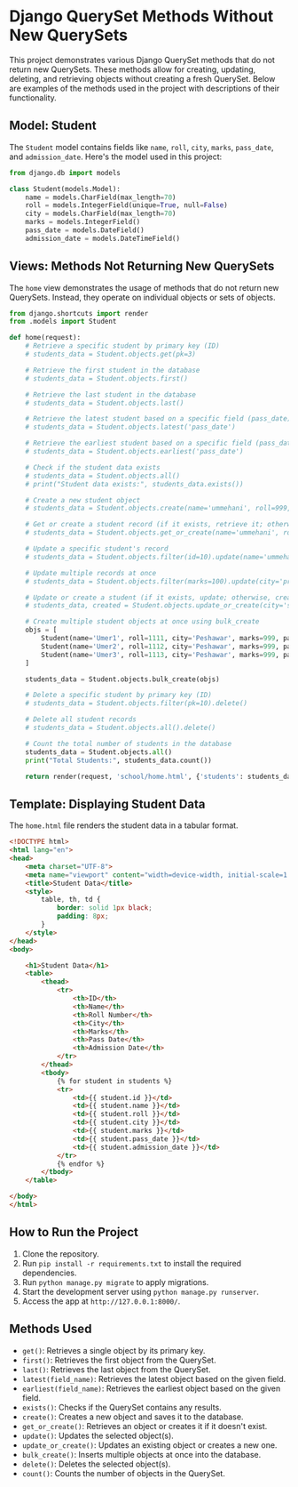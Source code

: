 # Django QuerySet Methods Without New QuerySets

This project demonstrates various Django QuerySet methods that do not return new QuerySets. These methods allow for creating, updating, deleting, and retrieving objects without creating a fresh QuerySet. Below are examples of the methods used in the project with descriptions of their functionality.

## Model: Student

The `Student` model contains fields like `name`, `roll`, `city`, `marks`, `pass_date`, and `admission_date`. Here's the model used in this project:

```python
from django.db import models

class Student(models.Model):
    name = models.CharField(max_length=70)
    roll = models.IntegerField(unique=True, null=False)
    city = models.CharField(max_length=70)
    marks = models.IntegerField()
    pass_date = models.DateField()
    admission_date = models.DateTimeField()
```

## Views: Methods Not Returning New QuerySets

The `home` view demonstrates the usage of methods that do not return new QuerySets. Instead, they operate on individual objects or sets of objects.

```python
from django.shortcuts import render
from .models import Student

def home(request):
    # Retrieve a specific student by primary key (ID)
    # students_data = Student.objects.get(pk=3)

    # Retrieve the first student in the database
    # students_data = Student.objects.first()

    # Retrieve the last student in the database
    # students_data = Student.objects.last()

    # Retrieve the latest student based on a specific field (pass_date)
    # students_data = Student.objects.latest('pass_date')

    # Retrieve the earliest student based on a specific field (pass_date)
    # students_data = Student.objects.earliest('pass_date')

    # Check if the student data exists
    # students_data = Student.objects.all()
    # print("Student data exists:", students_data.exists())

    # Create a new student object
    # students_data = Student.objects.create(name='ummehani', roll=999, city='bannu', marks=100, pass_date='2020-5-6')

    # Get or create a student record (if it exists, retrieve it; otherwise, create a new one)
    # students_data = Student.objects.get_or_create(name='ummehani', roll=999, city='bannu', marks=100, pass_date='2020-5-6')

    # Update a specific student's record
    # students_data = Student.objects.filter(id=10).update(name='ummehaniwazir', roll=888)

    # Update multiple records at once
    # students_data = Student.objects.filter(marks=100).update(city='prizeholder')

    # Update or create a student (if it exists, update; otherwise, create a new one)
    # students_data, created = Student.objects.update_or_create(city='swat', defaults={'city':'Bannu'})

    # Create multiple student objects at once using bulk_create
    objs = [
        Student(name='Umer1', roll=1111, city='Peshawar', marks=999, pass_date='2020-5-6'),
        Student(name='Umer2', roll=1112, city='Peshawar', marks=999, pass_date='2020-5-6'),
        Student(name='Umer3', roll=1113, city='Peshawar', marks=999, pass_date='2020-5-6'),
    ]

    students_data = Student.objects.bulk_create(objs)

    # Delete a specific student by primary key (ID)
    # students_data = Student.objects.filter(pk=10).delete()

    # Delete all student records
    # students_data = Student.objects.all().delete()

    # Count the total number of students in the database
    students_data = Student.objects.all()
    print("Total Students:", students_data.count())

    return render(request, 'school/home.html', {'students': students_data})
```

## Template: Displaying Student Data

The `home.html` file renders the student data in a tabular format.

```html
<!DOCTYPE html>
<html lang="en">
<head>
    <meta charset="UTF-8">
    <meta name="viewport" content="width=device-width, initial-scale=1.0">
    <title>Student Data</title>
    <style>
        table, th, td {
            border: solid 1px black;
            padding: 8px;
        }
    </style>
</head>
<body>

    <h1>Student Data</h1>
    <table>
        <thead>
            <tr>
                <th>ID</th>
                <th>Name</th>
                <th>Roll Number</th>
                <th>City</th>
                <th>Marks</th>
                <th>Pass Date</th>
                <th>Admission Date</th>
            </tr>
        </thead>
        <tbody>
            {% for student in students %}
            <tr>
                <td>{{ student.id }}</td>
                <td>{{ student.name }}</td>
                <td>{{ student.roll }}</td>
                <td>{{ student.city }}</td>
                <td>{{ student.marks }}</td>
                <td>{{ student.pass_date }}</td>
                <td>{{ student.admission_date }}</td>
            </tr>
            {% endfor %}
        </tbody>
    </table>

</body>
</html>
```

## How to Run the Project

1. Clone the repository.
2. Run `pip install -r requirements.txt` to install the required dependencies.
3. Run `python manage.py migrate` to apply migrations.
4. Start the development server using `python manage.py runserver`.
5. Access the app at `http://127.0.0.1:8000/`.

## Methods Used

- `get()`: Retrieves a single object by its primary key.
- `first()`: Retrieves the first object from the QuerySet.
- `last()`: Retrieves the last object from the QuerySet.
- `latest(field_name)`: Retrieves the latest object based on the given field.
- `earliest(field_name)`: Retrieves the earliest object based on the given field.
- `exists()`: Checks if the QuerySet contains any results.
- `create()`: Creates a new object and saves it to the database.
- `get_or_create()`: Retrieves an object or creates it if it doesn't exist.
- `update()`: Updates the selected object(s).
- `update_or_create()`: Updates an existing object or creates a new one.
- `bulk_create()`: Inserts multiple objects at once into the database.
- `delete()`: Deletes the selected object(s).
- `count()`: Counts the number of objects in the QuerySet.
